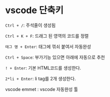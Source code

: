 # vscode 단축키

`Ctrl + /`: 주석줄이 생성됨

`Ctrl + K + F`: 드래그 된 영역의 코드를 정렬

`태그 명 + Enter`: 태그에 꺾쇠 붙여서 자동완성

`Ctrl + Space`: 부가기능 있으면 아래에 자동으로 추천

`! + Enter`: 기본 HTML코드를 생성한다.

`2*li + Enter`: li tag를 2개 생성한다.

vscode emmet : vscode 자동완성 툴

